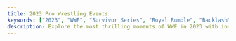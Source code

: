 ```yaml
---
title: 2023 Pro Wrestling Events
keywords: ["2023", "WWE", "Survivor Series", "Royal Rumble", "Backlash", "Crown Jewel"]
description: Explore the most thrilling moments of WWE in 2023 with in-depth analyses and reviews on bumpxfeed.com. From the electrifying WarGames matches at WWE Survivor Series 2023, which saw the return of Randy Orton and CM Punk, to the data-driven insights using the Match Quality Index (MQI) at WWE Royal Rumble, Backlash, and Crown Jewel, dive into the best and worst matches of the year. Discover how fan reactions, storytelling, and performance metrics define the standout events of WWE’s latest chapters.
---
```

